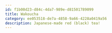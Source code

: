 ```yaml
---
id: f1b00d23-d84c-4da7-989e-d81501789099
title: Wakoucha
category: ee053518-de7a-4858-9a66-4228a0419a56
description: Japanese-made red (black) tea!
---
```

